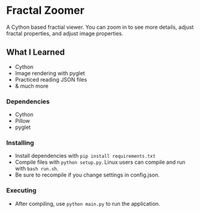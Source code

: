 # Fractal Zoomer

A Cython based fractial viewer.  You can zoom in to see more details, adjust fractal properties, and adjust image properties.  

## What I Learned

* Cython
* Image rendering with pyglet
* Practiced reading JSON files
* & much more

### Dependencies

* Cython
* Pillow
* pyglet

### Installing

* Install dependencies with `pip install requirements.txt`
* Compile files with `python setup.py`. Linux users can compile and run with `bash run.sh`.
* Be sure to recompile if you change settings in config.json.

### Executing

* After compiling, use `python main.py` to run the application.
